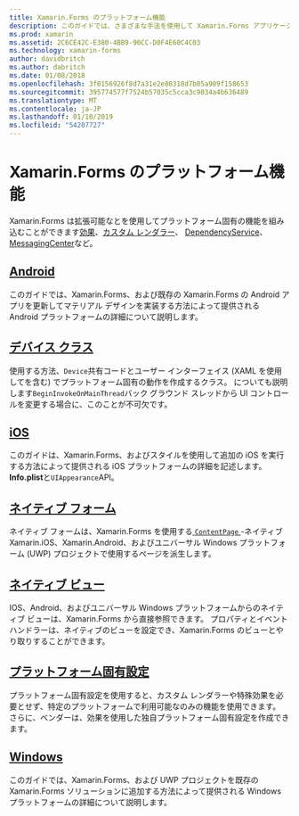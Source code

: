 ```yaml
---
title: Xamarin.Forms のプラットフォーム機能
description: このガイドでは、さまざまな手法を使用して Xamarin.Forms アプリケーションでプラットフォーム固有の機能を活用する方法について説明します。
ms.prod: xamarin
ms.assetid: 2C6CE42C-E380-4BB9-90CC-D0F4E60C4C03
ms.technology: xamarin-forms
author: davidbritch
ms.author: dabritch
ms.date: 01/08/2018
ms.openlocfilehash: 3f0156926f8d7a31e2e80318d7b05a909f158653
ms.sourcegitcommit: 395774577f7524b57035c5cca3c9034a4b636489
ms.translationtype: MT
ms.contentlocale: ja-JP
ms.lasthandoff: 01/10/2019
ms.locfileid: "54207727"
---
```

# <a name="xamarinforms-platform-features"></a>Xamarin.Forms のプラットフォーム機能

Xamarin.Forms は拡張可能なとを使用してプラットフォーム固有の機能を組み込むことができます[効果](~/xamarin-forms/app-fundamentals/effects/index.md)、[カスタム レンダラー](~/xamarin-forms/app-fundamentals/custom-renderer/index.md)、 [DependencyService](~/xamarin-forms/app-fundamentals/dependency-service/index.md)、 [MessagingCenter](~/xamarin-forms/app-fundamentals/messaging-center.md)など。

## <a name="androidandroidindexmd"></a>[Android](android/index.md)

このガイドでは、Xamarin.Forms、および既存の Xamarin.Forms の Android アプリを更新してマテリアル デザインを実装する方法によって提供される Android プラットフォームの詳細について説明します。

## <a name="device-classdevicemd"></a>[デバイス クラス](device.md)

使用する方法、`Device`共有コードとユーザー インターフェイス (XAML を使用してを含む) でプラットフォーム固有の動作を作成するクラス。 についても説明します`BeginInvokeOnMainThread`バック グラウンド スレッドから UI コントロールを変更する場合に、このことが不可欠です。

## <a name="iosiosindexmd"></a>[iOS](ios/index.md)

このガイドは、Xamarin.Forms、およびスタイルを使用して追加の iOS を実行する方法によって提供される iOS プラットフォームの詳細を記述します。 **Info.plist**と`UIAppearance`API。

## <a name="native-formsnative-formsmd"></a>[ネイティブ フォーム](native-forms.md)

ネイティブ フォームは、Xamarin.Forms を使用する[ `ContentPage` ](xref:Xamarin.Forms.ContentPage)-ネイティブ Xamarin.iOS、Xamarin.Android、およびユニバーサル Windows プラットフォーム (UWP) プロジェクトで使用するページを派生します。

## <a name="native-viewsnative-viewsindexmd"></a>[ネイティブ ビュー](native-views/index.md)

IOS、Android、およびユニバーサル Windows プラットフォームからのネイティブ ビューは、Xamarin.Forms から直接参照できます。 プロパティとイベント ハンドラーは、ネイティブのビューを設定でき、Xamarin.Forms のビューとやり取りすることができます。

## <a name="platform-specificsplatform-specificsindexmd"></a>[プラットフォーム固有設定](platform-specifics/index.md)

プラットフォーム固有設定を使用すると、カスタム レンダラーや特殊効果を必要とせず、特定のプラットフォームで利用可能なのみの機能を使用できます。 さらに、ベンダーは、効果を使用した独自プラットフォーム固有設定を作成できます。

## <a name="windowswindowsindexmd"></a>[Windows](windows/index.md)

このガイドでは、Xamarin.Forms、および UWP プロジェクトを既存の Xamarin.Forms ソリューションに追加する方法によって提供される Windows プラットフォームの詳細について説明します。
